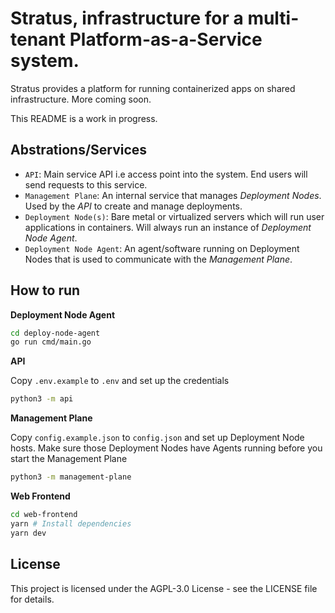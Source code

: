# Stratus, infrastructure for a multi-tenant Platform-as-a-Service system.

Stratus provides a platform for running containerized apps on shared infrastructure. More coming soon.

This README is a work in progress.

## Abstrations/Services

- `API`: Main service API i.e access point into the system. End users will send requests to this service.
- `Management Plane`: An internal service that manages *Deployment Nodes*. Used by the *API* to create and manage deployments.
- `Deployment Node(s)`: Bare metal or virtualized servers which will run user applications in containers. Will always run an instance of *Deployment Node Agent*.
- `Deployment Node Agent`: An agent/software running on Deployment Nodes that is used to communicate with the *Management Plane*.

## How to run


**Deployment Node Agent**

```bash
cd deploy-node-agent
go run cmd/main.go
```

**API**

Copy `.env.example` to `.env` and set up the credentials
```bash
python3 -m api
```

**Management Plane**

Copy `config.example.json` to `config.json` and set up Deployment Node hosts.
Make sure those Deployment Nodes have Agents running before you start the Management Plane

```bash
python3 -m management-plane
```

**Web Frontend**

```bash
cd web-frontend
yarn # Install dependencies
yarn dev
```


## License
This project is licensed under the AGPL-3.0 License - see the LICENSE file for details.